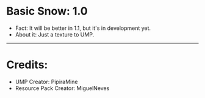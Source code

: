 # Basic Snow: 1.0

- Fact: It will be better in 1.1, but it's in development yet.
- About it: Just a texture to UMP.
---
# Credits:

- UMP Creator: PipiraMine
- Resource Pack Creator: MiguelNeves
